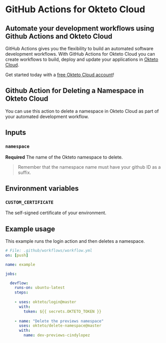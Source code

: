 # GitHub Actions for Okteto Cloud

## Automate your development workflows using Github Actions and Okteto Cloud
GitHub Actions gives you the flexibility to build an automated software development workflows. With GitHub Actions for Okteto Cloud you can create workflows to build, deploy and update your applications in [Okteto Cloud](https://cloud.okteto.com).

Get started today with a [free Okteto Cloud account](https://cloud.okteto.com)!

## Github Action for Deleting a Namespace in Okteto Cloud

You can use this action to delete a namespace in Okteto Cloud as part of your automated development workflow.

## Inputs

### `namespace`

**Required**  The name of the Okteto namespace to delete.

> Remember that the namespace name must have your github ID as a suffix.

## Environment variables

### `CUSTOM_CERTIFICATE`

The self-signed certificate of your environment.

## Example usage

This example runs the login action and then deletes a namespace.

```yaml
# File: .github/workflows/workflow.yml
on: [push]

name: example

jobs:

  devflow:
    runs-on: ubuntu-latest
    steps:
    
    - uses: okteto/login@master
      with:
        token: ${{ secrets.OKTETO_TOKEN }}
    
    - name: "Delete the previews namespace"
      uses: okteto/delete-namespace@master
      with:
        name: dev-previews-cindylopez
```

